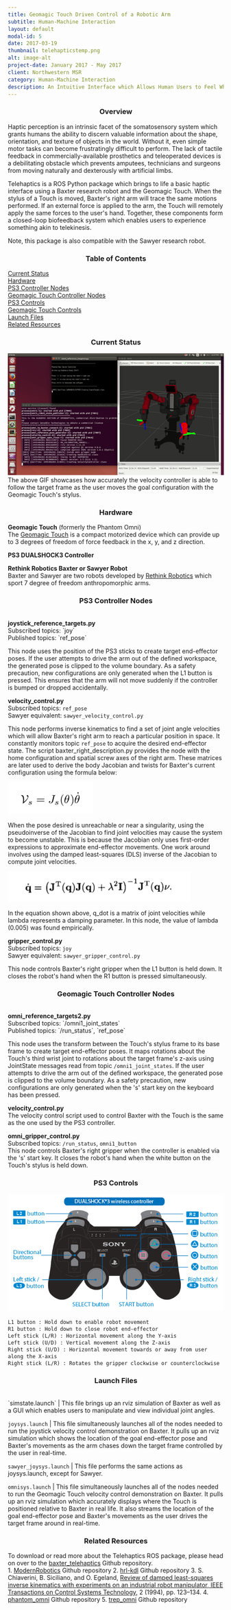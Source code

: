 ```yaml
---
title: Geomagic Touch Driven Control of a Robotic Arm
subtitle: Human-Machine Interaction
layout: default
modal-id: 5
date: 2017-03-19
thumbnail: telehapticstemp.png
alt: image-alt
project-date: January 2017 - May 2017
client: Northwestern MSR
category: Human-Machine Interaction
description: An Intuitive Interface which Allows Human Users to Feel What Robots Feel
---
```

<center><h3>Overview</h3></center>
Haptic perception is an intrinsic facet of the somatosensory system which grants humans the ability to discern valuable information about the shape, orientation, and texture of objects in the world. Without it, even simple motor tasks can become frustratingly difficult to perform. The lack of tactile feedback in commercially-available prosthetics and teleoperated devices is a debilitating obstacle which prevents amputees, technicians and surgeons from moving naturally and dexterously with artificial limbs.

Telehaptics is a ROS Python package which brings to life a basic haptic interface using a Baxter research robot and the Geomagic Touch. When the stylus of a Touch is moved, Baxter's right arm will trace the same motions performed. If an external force is applied to the arm, the Touch will remotely apply the same forces to the user's hand. Together, these components form a closed-loop biofeedback system which enables users to experience something akin to telekinesis.

Note, this package is also compatible with the Sawyer research robot.

<center><h3>Table of Contents</h3></center>
<a href="#status">Current Status</a><br>
<a href="#hardware">Hardware</a><br>
<a href="#ps3_nodes">PS3 Controller Nodes</a><br>
<a href="#omni_nodes">Geomagic Touch Controller Nodes</a><br>
<a href="#ps3con">PS3 Controls</a><br>
<a href="#omnicon">Geomagic Touch Controls</a><br>
<a href="#launch">Launch Files</a><br>
<a href="#sources">Related Resources</a><br>

<center><h3 id="status">Current Status</h3></center>
<img src="img/portfolio/5/omnivc_demo.gif" class="img-responsive"><br>
The above GIF showcases how accurately the velocity controller is able to follow the target frame as the user moves the goal configuration with the Geomagic Touch's stylus.

<center><h3 id="hardware">Hardware</h3></center>
<b>Geomagic Touch</b> (formerly the Phantom Omni)<br>
The <a href="http://www.geomagic.com/en/products/phantom-omni/overview">Geomagic Touch</a> is a compact motorized device which can provide up to 3 degrees of freedom of force feedback in the x, y, and z direction.

<b>PS3 DUALSHOCK3 Controller</b>

<b>Rethink Robotics Baxter or Sawyer Robot</b><br>
Baxter and Sawyer are two robots developed by <a href="http://www.rethinkrobotics.com/">Rethink Robotics</a> which sport 7 degree of freedom anthropomorphic arms.

<center><h3 id="ps3_nodes">PS3 Controller Nodes</h3></center><br>
<b>joystick_reference_targets.py</b><br>
Subscribed topics: `joy`<br>
Published topics: `ref_pose`

This node uses the position of the PS3 sticks to create target end-effector poses. If the user attempts to drive the arm out of the defined workspace, the generated pose is clipped to the volume boundary. As a safety precaution, new configurations are only generated when the L1 button is pressed. This ensures that the arm will not move suddenly if the controller is bumped or dropped accidentally.

<b>velocity_control.py</b><br>
Subscribed topics: `ref_pose`<br>
Sawyer equivalent: `sawyer_velocity_control.py`

This node performs inverse kinematics to find a set of joint angle velocities which will allow Baxter's right arm to reach a particular position in space. It constantly monitors topic `ref_pose` to acquire the desired end-effector state. The script baxter_right_description.py provides the node with the home configuration and spatial screw axes of the right arm. These matrices are later used to derive the body Jacobian and twists for Baxter's current configuration using the formula below:

<img src="img/portfolio/5/jacobiantwist.png" class="img-responsive">

When the pose desired is unreachable or near a singularity, using the pseudoinverse of the Jacobian to find joint velocities may cause the system to become unstable. This is because the Jacobian only uses first-order expressions to approximate end-effector movements. One work around involves using the damped least-squares (DLS) inverse of the Jacobian to compute joint velocities.

<img src="img/portfolio/5/leastsqreqn.png" class="img-responsive">

In the equation shown above, q_dot is a matrix of joint velocities while lambda represents a damping parameter. In this node, the value of lambda (0.005) was found empirically.

<b>gripper_control.py</b><br>
Subscribed topics: `joy`<br>
Sawyer equivalent: `sawyer_gripper_control.py`

This node controls Baxter's right gripper when the L1 button is held down. It closes the robot's hand when the R1 button is pressed simultaneously.

<center><h3 id="omni_nodes">Geomagic Touch Controller Nodes</h3></center><br>
<b>omni_reference_targets2.py</b><br>
Subscribed topics: `/omni1_joint_states`<br>
Published topics: `/run_status`, `ref_pose`<br>

This node uses the transform between the Touch's stylus frame to its base frame to create target end-effector poses. It maps rotations about the Touch's third wrist joint to rotations about the target frame's z-axis using JointState messages read from topic `/omni1_joint_states`. If the user attempts to drive the arm out of the defined workspace, the generated pose is clipped to the volume boundary. As a safety precaution, new configurations are only generated when the 's' start key on the keyboard has been pressed.

<b>velocity_control.py</b><br>
The velocity control script used to control Baxter with the Touch is the same as the one used by the PS3 controller.

<b>omni_gripper_control.py</b><br>
Subscribed topics: `/run_status`, `omni1_button`<br>
This node controls Baxter's right gripper when the controller is enabled via the 's' start key. It closes the robot's hand when the white button on the Touch's stylus is held down.

<center><h3 id="ps3con">PS3 Controls</h3></center>

<img src="img/portfolio/5/ps3_controls.png" class="img-responsive">

~~~
L1 button : Hold down to enable robot movement
R1 button : Hold down to close robot end-effector
Left stick (L/R) : Horizontal movement along the Y-axis
Left stick (U/D) : Vertical movement along the Z-axis
Right stick (U/D) : Horizontal movement towards or away from user along the X-axis
Right stick (L/R) : Rotates the gripper clockwise or counterclockwise
~~~

<center><h3 id="launch">Launch Files</h3></center><br>
`simstate.launch` |
This file brings up an rviz simulation of Baxter as well as a GUI which enables users to manipulate and view individual joint angles.

`joysys.launch` |
This file simultaneously launches all of the nodes needed to run the joystick velocity control demonstration on Baxter. It pulls up an rviz simulation which shows the location of the goal end-effector pose and Baxter's movements as the arm chases down the target frame controlled by the user in real-time.

`sawyer_joysys.launch` |
This file performs the same actions as joysys.launch, except for Sawyer.

`omnisys.launch` |
This file simultaneously launches all of the nodes needed to run the Geomagic Touch velocity control demonstration on Baxter. It pulls up an rviz simulation which accurately displays where the Touch is positioned relative to Baxter in real life. It also streams the location of the goal end-effector pose and Baxter's movements as the user drives the target frame around in real-time.

<center><h3 id="sources">Related Resources</h3></center>
To download or read more about the Telehaptics ROS package, please head on over to the <a href="https://github.com/stephanniec/baxter_telehaptics">baxter_telehaptics</a> Github repository.
<br>
1. <a href="https://github.com/HuanWeng/ModernRobotics">ModernRobotics</a> Github repository
2. <a href="https://github.com/gt-ros-pkg/hrl-kdl">hrl-kdl</a> Github repository
3. S. Chiaverini, B. Siciliano, and O. Egeland, <a href="/files/leastsqrinvkin.pdf">Review of damped least-squares inverse kinematics with experiments on an industrial robot manipulator, IEEE Transactions on Control Systems Technology</a>, 2 (1994), pp. 123–134.
4. <a href="https://github.com/danepowell/phantom_omni">phantom_omni</a> Github repository
5. <a href="https://github.com/MurpheyLab/trep_omni">trep_omni</a> Github repository
